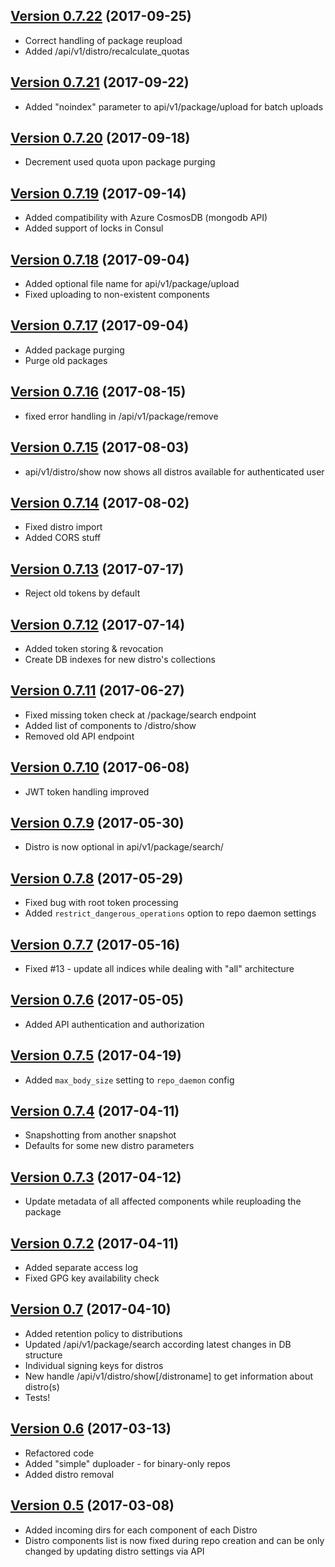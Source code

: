 ## [Version 0.7.22](https://github.com/beebeeep/cacus/tree/v0.7.22) (2017-09-25)
  * Correct handling of package reupload
  * Added /api/v1/distro/recalculate_quotas

## [Version 0.7.21](https://github.com/beebeeep/cacus/tree/v0.7.21) (2017-09-22)
  * Added "noindex" parameter to api/v1/package/upload for batch uploads

## [Version 0.7.20](https://github.com/beebeeep/cacus/tree/v0.7.20) (2017-09-18)
  * Decrement used quota upon package purging

## [Version 0.7.19](https://github.com/beebeeep/cacus/tree/v0.7.19) (2017-09-14)
  * Added compatibility with Azure CosmosDB (mongodb API)
  * Added support of locks in Consul

## [Version 0.7.18](https://github.com/beebeeep/cacus/tree/v0.7.18) (2017-09-04)
  * Added optional file name for api/v1/package/upload
  * Fixed uploading to non-existent components

## [Version 0.7.17](https://github.com/beebeeep/cacus/tree/v0.7.17) (2017-09-04)
  * Added package purging
  * Purge old packages

## [Version 0.7.16](https://github.com/beebeeep/cacus/tree/v0.7.16) (2017-08-15)
  * fixed error handling in /api/v1/package/remove

## [Version 0.7.15](https://github.com/beebeeep/cacus/tree/v0.7.15) (2017-08-03)
  * api/v1/distro/show now shows all distros available for authenticated user

## [Version 0.7.14](https://github.com/beebeeep/cacus/tree/v0.7.14) (2017-08-02)
  * Fixed distro import
  * Added CORS stuff

## [Version 0.7.13](https://github.com/beebeeep/cacus/tree/v0.7.13) (2017-07-17)
  * Reject old tokens by default

## [Version 0.7.12](https://github.com/beebeeep/cacus/tree/v0.7.12) (2017-07-14)
  * Added token storing & revocation
  * Create DB indexes for new distro's collections

## [Version 0.7.11](https://github.com/beebeeep/cacus/tree/v0.7.11) (2017-06-27)
  * Fixed missing token check at /package/search endpoint
  * Added list of components to /distro/show
  * Removed old API endpoint

## [Version 0.7.10](https://github.com/beebeeep/cacus/tree/v0.7.10) (2017-06-08)
  * JWT token handling improved

## [Version 0.7.9](https://github.com/beebeeep/cacus/tree/v0.7.9) (2017-05-30)
  * Distro is now optional in api/v1/package/search/

## [Version 0.7.8](https://github.com/beebeeep/cacus/tree/v0.7.8) (2017-05-29)
  * Fixed bug with root token processing
  * Added `restrict_dangerous_operations` option to repo daemon settings

## [Version 0.7.7](https://github.com/beebeeep/cacus/tree/v0.7.7) (2017-05-16)
  * Fixed #13 - update all indices while dealing with "all" architecture

## [Version 0.7.6](https://github.com/beebeeep/cacus/tree/v0.7.6) (2017-05-05)
  * Added API authentication and authorization

## [Version 0.7.5](https://github.com/beebeeep/cacus/tree/v0.7.5) (2017-04-19)
  * Added `max_body_size` setting to `repo_daemon` config

## [Version 0.7.4](https://github.com/beebeeep/cacus/tree/v0.7.4) (2017-04-11)
  * Snapshotting from another snapshot
  * Defaults for some new distro parameters

## [Version 0.7.3](https://github.com/beebeeep/cacus/tree/v0.7.3) (2017-04-12)
  * Update metadata of all affected components while reuploading the package

## [Version 0.7.2](https://github.com/beebeeep/cacus/tree/v0.7.2) (2017-04-11)
  * Added separate access log
  * Fixed GPG key availability check

## [Version 0.7](https://github.com/beebeeep/cacus/tree/v0.7) (2017-04-10)
  * Added retention policy to distributions
  * Updated /api/v1/package/search according latest changes in DB structure
  * Individual signing keys for distros
  * New handle /api/v1/distro/show[/distroname] to get information about
    distro(s)
  * Tests!

## [Version 0.6](https://github.com/beebeeep/cacus/tree/v0.6) (2017-03-13)
  * Refactored code
  * Added "simple" duploader - for binary-only repos
  * Added distro removal

## [Version 0.5](https://github.com/beebeeep/cacus/tree/v0.5) (2017-03-08)
  * Added incoming dirs for each component of each Distro
  * Distro components list is now fixed during repo creation and can be only
    changed by updating distro settings via API
